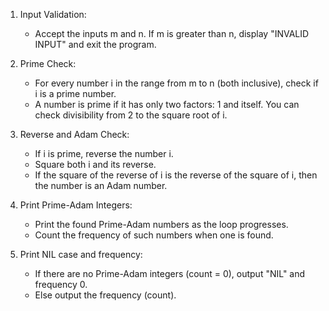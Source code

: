 1. Input Validation:
   - Accept the inputs m and n. If m is greater than n, display "INVALID INPUT" and exit the program.

2. Prime Check:
   - For every number i in the range from m to n (both inclusive), check if i is a prime number.
   - A number is prime if it has only two factors: 1 and itself. You can check divisibility from 2 to the square root of i.

3. Reverse and Adam Check:
   - If i is prime, reverse the number i.
   - Square both i and its reverse.
   - If the square of the reverse of i is the reverse of the square of i, then the number is an Adam number.

4. Print Prime-Adam Integers:
   - Print the found Prime-Adam numbers as the loop progresses.
   - Count the frequency of such numbers when one is found.

5. Print NIL case and frequency:
   - If there are no Prime-Adam integers (count = 0), output "NIL" and frequency 0.
   - Else output the frequency (count).
